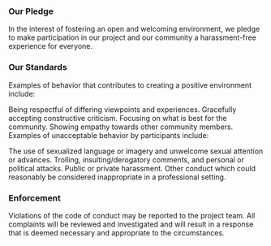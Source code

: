 ### Our Pledge
In the interest of fostering an open and welcoming environment, we pledge to make participation in our project and our community a harassment-free experience for everyone.

### Our Standards
Examples of behavior that contributes to creating a positive environment include:

Being respectful of differing viewpoints and experiences.
Gracefully accepting constructive criticism.
Focusing on what is best for the community.
Showing empathy towards other community members.
Examples of unacceptable behavior by participants include:

The use of sexualized language or imagery and unwelcome sexual attention or advances.
Trolling, insulting/derogatory comments, and personal or political attacks.
Public or private harassment.
Other conduct which could reasonably be considered inappropriate in a professional setting.

### Enforcement
Violations of the code of conduct may be reported to the project team. All complaints will be reviewed and investigated and will result in a response that is deemed necessary and appropriate to the circumstances.